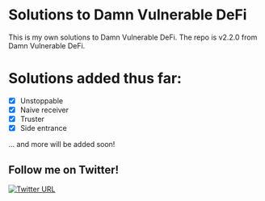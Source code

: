 # Solutions to Damn Vulnerable DeFi

This is my own solutions to Damn Vulnerable DeFi.
The repo is v2.2.0 from Damn Vulnerable DeFi.

Solutions added thus far:
==========================

- [x] Unstoppable
- [x] Naive receiver
- [x] Truster
- [x] Side entrance

... and more will be added soon!

## Follow me on Twitter!

[![Twitter URL](https://img.shields.io/twitter/url/https/twitter.com/cryptojesperk.svg?style=social&label=Follow%20%40cryptojesperk)](https://twitter.com/cryptojesperk)
